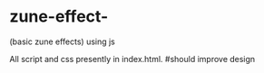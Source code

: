 zune-effect-
============

(basic zune effects) using js

All script and css presently in index.html. #should improve design